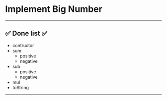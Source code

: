# Implement Big Number
---
## ✅ Done list ✅
- contructor
- sum
  - positive
  - negative
- sub
  - positive
  - negative
- mul
- toString
---